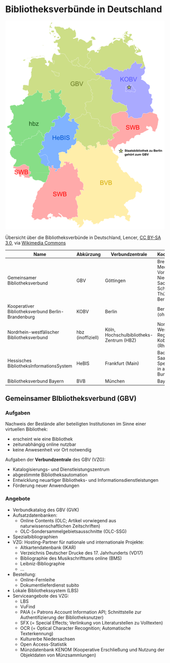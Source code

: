 # Bibliotheksverbünde in Deutschland



![Übersicht über die Bibliotheksverbünde in Deutschland, Lencer, [CC BY-SA 3.0](https://creativecommons.org/licenses/by-sa/3.0), via [Wikimedia Commons](https://commons.wikimedia.org/wiki/File:Karte_Bibliotheksverb%C3%BCnde_Deutschland.png)](verbuende.png)

Übersicht über die Bibliotheksverbünde in Deutschland, Lencer, [CC BY-SA 3.0](https://creativecommons.org/licenses/by-sa/3.0), via [Wikimedia Commons](https://commons.wikimedia.org/wiki/File:Karte_Bibliotheksverb%C3%BCnde_Deutschland.png)

| Name                                               | Abkürzung         | Verbundzentrale                          | Kooperationspartner                                          |
| -------------------------------------------------- | ----------------- | ---------------------------------------- | ------------------------------------------------------------ |
| Gemeinsamer Bibliotheksverbund                     | GBV               | Göttingen                                | Bremen, Hamburg, Mecklenburg-Vorpommern, Niedersachsen, Sachsen-Anhalt, Schleswig-Holstein, Thüringen, SPK Berlin |
| Kooperativer Bibliotheksverbund Berlin-Brandenburg | KOBV              | Berlin                                   | Berlin, Brandenburg (ohne SPK)                               |
| Nordrhein-westfälischer Bibliotheksverbund         | hbz (inoffiziell) | Köln, Hochschulbibliotheks-Zentrum (HBZ) | Nordrhein-Westfalen; Regierungsbezirke Koblenz, Trier (Rheinland-Pfalz) |
| Hessisches BibliotheksInformationsSystem           | HeBIS             | Frankfurt (Main)                         | Baden-Württemberg, Saarland, Sachsen, Spezialbibliotheken in anderen Bundesländern |
| Bibliotheksverbund Bayern                          | BVB               | München                                  | Bayern                                                       |



## Gemeinsamer BIbliotheksverbund (GBV)

### Aufgaben 

Nachweis der Bestände aller beteiligten Institutionen im Sinne einer virtuellen Bibliothek:

* erscheint wie eine Bibliothek
* zeitunabhängig online nutzbar
* keine Anwesenheit vor Ort notwendig



Aufgaben der **Verbundzentrale** des GBV (VZG):

- Katalogisierungs- und Dienstleistungszentrum
- abgestimmte Bibliotheksautomation
- Entwicklung neuartiger Bibliotheks- und Informationsdienstleistungen
- Förderung neuer Anwendungen



### Angebote 

  * Verbundkatalog des GBV (GVK)
  * Aufsatzdatenbanken:
    * Online Contents (OLC; Artikel vorwiegend aus naturwissenschaftlichen Zeitschriften)
    * OLC-Sondersammelgebietsausschnitte (OLC-SSG)
  * Spezialbibliographien
  * VZG: Hosting-Partner für nationale und internationale Projekte:
    * Altkartendatenbank (IKAR)
    * Verzeichnis Deutscher Drucke des 17. Jahrhunderts (VD17)
    * Bibliographie des Musikschrifttums online (BMS)
    * Leibniz-Bibliographie
    * ...
  * Bestellung:
    * Online-Fernleihe
    * Dokumentlieferdienst subito
  * Lokale Bibliothekssystem (LBS)
  * Serviceangebote des VZG:
    * LBS
    * VuFind
    * PAIA (= Patrons Account Information API; Schnittstelle zur Authentifizierung der Bibliotheksnutzer)
    * SFX (= Special Effects; Verlinkung von Literaturstellen zu Volltexten)
    * OCR (= Optical Character Recognition; Automatische Texterkennung)
    * Kulturerbe Niedersachsen
    * Open Access-Statistik
    * Münzdatenbank KENOM (Kooperative Erschließung und Nutzung der Objektdaten von Münzsammlungen)